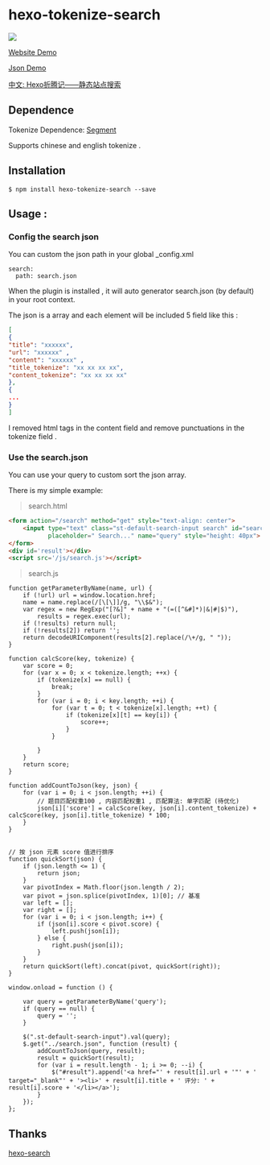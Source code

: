# hexo-tokenize-search

![](https://img.shields.io/npm/v/hexo-tokenize-search.svg)

[Website Demo](https://joway.wang/search/)

[Json Demo](https://joway.wang/search.json)

[中文: Hexo折腾记——静态站点搜索](https://joway.wang/posts/Hexo/2016-04-23-hexo-search.html) 

## Dependence

Tokenize Dependence: [Segment](https://github.com/leizongmin/node-segment)

Supports chinese and english tokenize .

## Installation

    $ npm install hexo-tokenize-search --save

## Usage :

### Config the search json

You can custom the json path in your global _config.xml

	search:
	  path: search.json

When the plugin is installed , it will auto generator search.json (by default) in your root context.

The json is a array and each element will be included 5 field like this :
``` json
[
{
"title": "xxxxxx",
"url": "xxxxxx" ,
"content": "xxxxxx" ,
"title_tokenize": "xx xx xx xx",
"content_tokenize": "xx xx xx xx"
},
{
...
}
]
```

I removed html tags in the content field and remove punctuations in the tokenize field .

### Use the search.json

You can use your query to custom sort the json array.

There is my simple example:

> search.html

``` html
<form action="/search" method="get" style="text-align: center">
    <input type="text" class="st-default-search-input search" id="search"
           placeholder=" Search..." name="query" style="height: 40px">
</form>
<div id='result'></div>
<script src='/js/search.js'></script>
```

> search.js

	function getParameterByName(name, url) {
	    if (!url) url = window.location.href;
	    name = name.replace(/[\[\]]/g, "\\$&");
	    var regex = new RegExp("[?&]" + name + "(=([^&#]*)|&|#|$)"),
	        results = regex.exec(url);
	    if (!results) return null;
	    if (!results[2]) return '';
	    return decodeURIComponent(results[2].replace(/\+/g, " "));
	}
	
	function calcScore(key, tokenize) {
	    var score = 0;
	    for (var x = 0; x < tokenize.length; ++x) {
	        if (tokenize[x] == null) {
	            break;
	        }
	        for (var i = 0; i < key.length; ++i) {
	            for (var t = 0; t < tokenize[x].length; ++t) {
	                if (tokenize[x][t] == key[i]) {
	                    score++;
	                }
	            }
	
	        }
	    }
	    return score;
	}
	
	function addCountToJson(key, json) {
	    for (var i = 0; i < json.length; ++i) {
	        // 题目匹配权重100 , 内容匹配权重1 , 匹配算法: 单字匹配 (待优化)
	        json[i]['score'] = calcScore(key, json[i].content_tokenize) + calcScore(key, json[i].title_tokenize) * 100;
	    }
	}
	
	
	// 按 json 元素 score 值进行排序
	function quickSort(json) {
	    if (json.length <= 1) {
	        return json;
	    }
	    var pivotIndex = Math.floor(json.length / 2);
	    var pivot = json.splice(pivotIndex, 1)[0]; // 基准
	    var left = [];
	    var right = [];
	    for (var i = 0; i < json.length; i++) {
	        if (json[i].score < pivot.score) {
	            left.push(json[i]);
	        } else {
	            right.push(json[i]);
	        }
	    }
	    return quickSort(left).concat(pivot, quickSort(right));
	}
	
	window.onload = function () {
	
	    var query = getParameterByName('query');
	    if (query == null) {
	        query = '';
	    }
	
	    $(".st-default-search-input").val(query);
	    $.get("../search.json", function (result) {
	        addCountToJson(query, result);
	        result = quickSort(result);
	        for (var i = result.length - 1; i >= 0; --i) {
	            $("#result").append('<a href="' + result[i].url + '"' + ' target="_blank"' + '><li>' + result[i].title + ' 评分: ' + result[i].score + '</li></a>');
	        }
	    });
	};

## Thanks

[hexo-search](https://github.com/forsigner/hexo-search)
